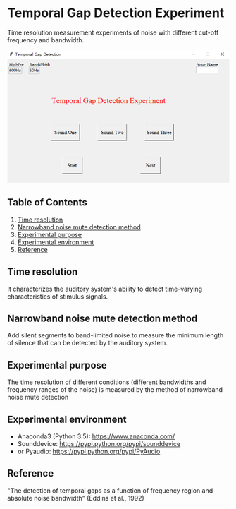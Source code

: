 # Temporal Gap Detection Experiment
Time resolution measurement experiments of noise with different cut-off frequency and bandwidth.

![](/UI.png)

## Table of Contents
1. [Time resolution](#time-resolution)
2. [Narrowband noise mute detection method](#narrowband-noise-mute-detection-method)
3. [Experimental purpose](#experimental-purpose)
4. [Experimental environment](#experimental-environment)
5. [Reference](#reference)

## Time resolution
It characterizes the auditory system's ability to detect time-varying characteristics of stimulus signals.

## Narrowband noise mute detection method
Add silent segments to band-limited noise to measure the minimum length of silence that can be detected by the auditory system.

## Experimental purpose
The time resolution of different conditions (different bandwidths and frequency ranges of the noise) is measured by the method of narrowband noise mute detection

## Experimental environment
* Anaconda3 (Python 3.5): https://www.anaconda.com/
* Sounddevice: https://pypi.python.org/pypi/sounddevice
* or Pyaudio: https://pypi.python.org/pypi/PyAudio

## Reference
"The detection of temporal gaps as a function of frequency region and absolute noise bandwidth" (Eddins et al., 1992)
